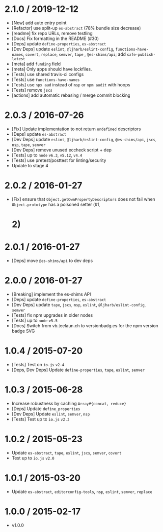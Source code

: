 2.1.0 / 2019-12-12
=================

* [New] add auto entry point
* [Refactor] use split-up `es-abstract` (78% bundle size decrease)
* [readme] fix repo URLs, remove testling
* [Docs] Fix formatting in the README (#30)
* [Deps] update `define-properties`, `es-abstract`
* [Dev Deps] update `eslint`, `@ljharb/eslint-config`, `functions-have-names`, `covert`, `replace`, `semver`, `tape`
  , `@es-shims/api`; add `safe-publish-latest`
* [meta] add `funding` field
* [meta] Only apps should have lockfiles.
* [Tests] use shared travis-ci configs
* [Tests] use `functions-have-names`
* [Tests] use `npx aud` instead of `nsp` or `npm audit` with hoops
* [Tests] remove `jscs`
* [actions] add automatic rebasing / merge commit blocking

2.0.3 / 2016-07-26
=================

* [Fix] Update implementation to not return `undefined` descriptors
* [Deps] update `es-abstract`
* [Dev Deps] update `eslint`, `@ljharb/eslint-config`, `@es-shims/api`, `jscs`, `nsp`, `tape`, `semver`
* [Dev Deps] remove unused eccheck script + dep
* [Tests] up to `node` `v6.3`, `v5.12`, `v4.4`
* [Tests] use pretest/posttest for linting/security
* Update to stage 4

2.0.2 / 2016-01-27
=================

* [Fix] ensure that `Object.getOwnPropertyDescriptors` does not fail when `Object.prototype` has a poisoned setter (#1,
  # 2)

2.0.1 / 2016-01-27
=================

* [Deps] move `@es-shims/api` to dev deps

2.0.0 / 2016-01-27
=================

* [Breaking] implement the es-shims API
* [Deps] update `define-properties`, `es-abstract`
* [Dev Deps] update `tape`, `jscs`, `nsp`, `eslint`, `@ljharb/eslint-config`, `semver`
* [Tests] fix npm upgrades in older nodes
* [Tests] up to `node` `v5.5`
* [Docs] Switch from vb.teelaun.ch to versionbadg.es for the npm version badge SVG

1.0.4 / 2015-07-20
=================

* [Tests] Test on `io.js` `v2.4`
* [Deps, Dev Deps] Update `define-properties`, `tape`, `eslint`, `semver`

1.0.3 / 2015-06-28
=================

* Increase robustness by caching `Array#{concat, reduce}`
* [Deps] Update `define_properties`
* [Dev Deps] Update `eslint`, `semver`, `nsp`
* [Tests] Test up to `io.js` `v2.3`

1.0.2 / 2015-05-23
=================

* Update `es-abstract`, `tape`, `eslint`, `jscs`, `semver`, `covert`
* Test up to `io.js` `v2.0`

1.0.1 / 2015-03-20
=================

* Update `es-abstract`, `editorconfig-tools`, `nsp`, `eslint`, `semver`, `replace`

1.0.0 / 2015-02-17
=================

* v1.0.0
